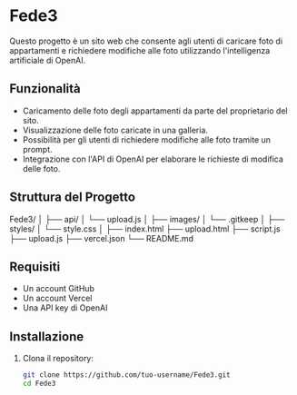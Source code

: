 # Fede3

Questo progetto è un sito web che consente agli utenti di caricare foto di appartamenti e richiedere modifiche alle foto utilizzando l'intelligenza artificiale di OpenAI.

## Funzionalità

- Caricamento delle foto degli appartamenti da parte del proprietario del sito.
- Visualizzazione delle foto caricate in una galleria.
- Possibilità per gli utenti di richiedere modifiche alle foto tramite un prompt.
- Integrazione con l'API di OpenAI per elaborare le richieste di modifica delle foto.

## Struttura del Progetto

Fede3/
│
├── api/
│ └── upload.js
│
├── images/
│ └── .gitkeep
│
├── styles/
│ └── style.css
│
├── index.html
├── upload.html
├── script.js
├── upload.js
├── vercel.json
└── README.md


## Requisiti

- Un account GitHub
- Un account Vercel
- Una API key di OpenAI

## Installazione

1. Clona il repository:

   ```sh
   git clone https://github.com/tuo-username/Fede3.git
   cd Fede3
